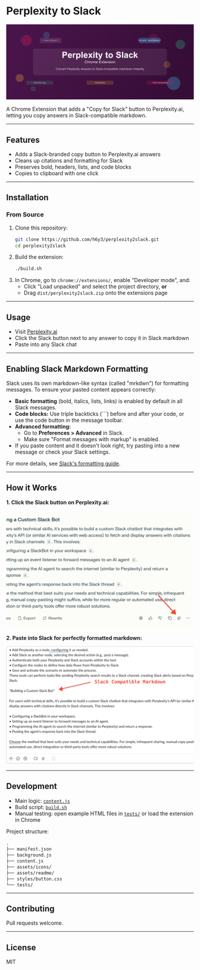 # Perplexity to Slack

![Perplexity to Slack Banner](assets/readme/slack_extension_marquee.png)

A Chrome Extension that adds a "Copy for Slack" button to Perplexity.ai, letting you copy answers in Slack-compatible markdown.

---

## Features

- Adds a Slack-branded copy button to Perplexity.ai answers
- Cleans up citations and formatting for Slack
- Preserves bold, headers, lists, and code blocks
- Copies to clipboard with one click

---

## Installation

### From Source

1. Clone this repository:
   ```bash
   git clone https://github.com/h6y3/perplexity2slack.git
   cd perplexity2slack
   ```
2. Build the extension:
   ```bash
   ./build.sh
   ```
3. In Chrome, go to `chrome://extensions/`, enable "Developer mode", and:
   - Click "Load unpacked" and select the project directory, **or**
   - Drag `dist/perplexity2slack.zip` onto the extensions page

---

## Usage

- Visit [Perplexity.ai](https://www.perplexity.ai)
- Click the Slack button next to any answer to copy it in Slack markdown
- Paste into any Slack chat

---

## Enabling Slack Markdown Formatting

Slack uses its own markdown-like syntax (called "mrkdwn") for formatting messages.
To ensure your pasted content appears correctly:

- **Basic formatting** (bold, italics, lists, links) is enabled by default in all Slack messages.
- **Code blocks:** Use triple backticks (```) before and after your code, or use the code button in the message toolbar.
- **Advanced formatting:**
  - Go to **Preferences > Advanced** in Slack.
  - Make sure "Format messages with markup" is enabled.
- If you paste content and it doesn't look right, try pasting into a new message or check your Slack settings.

For more details, see [Slack's formatting guide](https://slack.com/help/articles/202288908-Format-your-messages).

---

## How it Works

**1. Click the Slack button on Perplexity.ai:**

![Slack Button on Perplexity](assets/readme/screen0.png)

**2. Paste into Slack for perfectly formatted markdown:**

![Slack Markdown Result](assets/readme/screen1.png)

---

## Development

- Main logic: [`content.js`](content.js)
- Build script: [`build.sh`](build.sh)
- Manual testing: open example HTML files in [`tests/`](tests/) or load the extension in Chrome

Project structure:
```
.
├── manifest.json
├── background.js
├── content.js
├── assets/icons/
├── assets/readme/
├── styles/button.css
└── tests/
```

---

## Contributing

Pull requests welcome.

---

## License

MIT